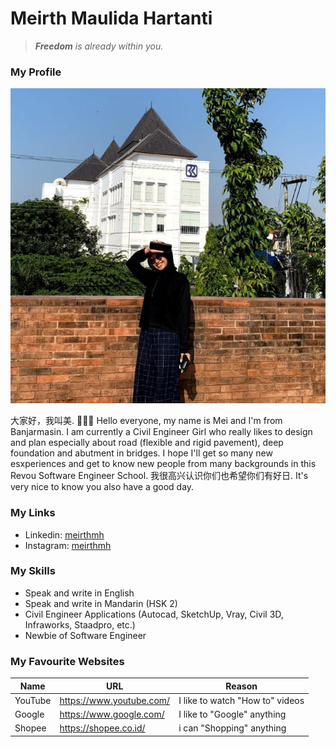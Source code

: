 # Meirth Maulida Hartanti
> _**Freedom** is already within you._

### My Profile
![meirthmhimage](meirthmh.jpg)

大家好，我叫美. 💃🏻✨
Hello everyone, my name is Mei and I'm from Banjarmasin. I am currently a Civil Engineer Girl who really likes to design and plan especially about road (flexible and rigid pavement), deep foundation and abutment in bridges. 
I hope I'll get so many new esxperiences and get to know new people from many backgrounds in this Revou Software Engineer School.
我很高兴认识你们也希望你们有好日.
It's very nice to know you also have a good day.

### My Links
- Linkedin: [meirthmh](https://www.linkedin.com/in/meirth-maulida-hartanti-241a1b183/)
- Instagram: [meirthmh](https://instagram.com/meirthmh/)

### My Skills
- Speak and write in English
- Speak and write in Mandarin (HSK 2)
- Civil Engineer Applications (Autocad, SketchUp, Vray, Civil 3D, Infraworks, Staadpro, etc.)
- Newbie of Software Engineer 

### My Favourite Websites
| Name      | URL                       | Reason                           |
| --------- | ------------------------  | -------------------------------- |
| YouTube   | https://www.youtube.com/  | I like to watch "How to" videos  |
| Google    | https://www.google.com/   | I like to "Google" anything      |
| Shopee    | https://shopee.co.id/     | i can "Shopping" anything        |
